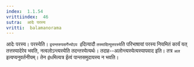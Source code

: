 ```yaml
---
index:  1.1.54
vrittiindex:  46
sutra:  आदेः परस्य
vritti:  balamanorama 
---
```


आदेः परस्य। परस्येति। `द्व्यन्तरुपसर्गेभ्योऽप ई`दित्यादौ `तस्मादित्युत्तरस्ये`ति परिभाषायां परस्य नियमितं कार्यं यत् तत्तस्यादेरेव भवति, नत्वलोऽन्त्यस्येति तदन्तस्येत्यर्थः। तदाह--अलोन्त्यस्येत्यस्यापवाद इति। तत्र `अल` इत्यप्यनुवर्तनीयम्। तेन `द्वीप`मित्यत्र ईत्वं पान्तसमुदायस्य न भवति।

